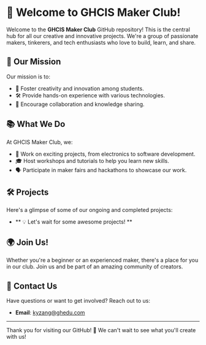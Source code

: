 # 🎉 Welcome to GHCIS Maker Club!

Welcome to the **GHCIS Maker Club** GitHub repository! This is the central hub for all our creative and innovative projects. We're a group of passionate makers, tinkerers, and tech enthusiasts who love to build, learn, and share.

## 🚀 Our Mission
Our mission is to:
- 🌟 Foster creativity and innovation among students.
- 🛠️ Provide hands-on experience with various technologies.
- 🤝 Encourage collaboration and knowledge sharing.

## 📚 What We Do
At GHCIS Maker Club, we:
- 🔧 Work on exciting projects, from electronics to software development.
- 🎓 Host workshops and tutorials to help you learn new skills.
- 🗣️ Participate in maker fairs and hackathons to showcase our work.

## 🛠️ Projects
Here's a glimpse of some of our ongoing and completed projects:
- ** 💡 Let's wait for some awesome projects! **

## 🌍 Join Us!
Whether you're a beginner or an experienced maker, there's a place for you in our club. Join us and be part of an amazing community of creators.

## 📧 Contact Us
Have questions or want to get involved? Reach out to us:
- **Email**: kyzang@ghedu.com

---

Thank you for visiting our GitHub! 🎉 We can't wait to see what you'll create with us!
